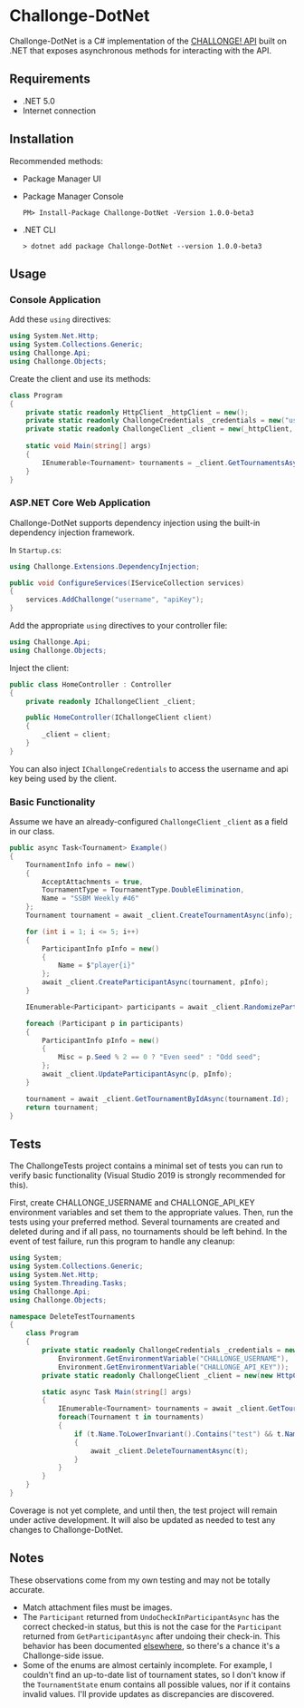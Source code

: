 ﻿# Challonge-DotNet

Challonge-DotNet is a C# implementation of the [CHALLONGE! API](https://api.challonge.com/v1) 
built on .NET that exposes asynchronous methods for interacting with the API.

## Requirements

- .NET 5.0
- Internet connection

## Installation

Recommended methods:

- Package Manager UI

- Package Manager Console
    ```
    PM> Install-Package Challonge-DotNet -Version 1.0.0-beta3
    ```

- .NET CLI
    ```
    > dotnet add package Challonge-DotNet --version 1.0.0-beta3
    ```

## Usage

### Console Application

Add these `using` directives:

```C#
using System.Net.Http;
using System.Collections.Generic;
using Challonge.Api;
using Challonge.Objects;
```
Create the client and use its methods:

```C#
class Program
{
    private static readonly HttpClient _httpClient = new();
    private static readonly ChallongeCredentials _credentials = new("username", "apiKey");
    private static readonly ChallongeClient _client = new(_httpClient, _credentials);
	
    static void Main(string[] args)
    {
        IEnumerable<Tournament> tournaments = _client.GetTournamentsAsync().Result;
    }
}
```

### ASP.NET Core Web Application

Challonge-DotNet supports dependency injection using the built-in dependency injection framework.

In `Startup.cs`:
```C#
using Challonge.Extensions.DependencyInjection;
```
```C#
public void ConfigureServices(IServiceCollection services)
{
    services.AddChallonge("username", "apiKey");
}
```
Add the appropriate `using` directives to your controller file:

```C#
using Challonge.Api;
using Challonge.Objects;
```

Inject the client:

```C#
public class HomeController : Controller
{
    private readonly IChallongeClient _client;

    public HomeController(IChallongeClient client)
    {
        _client = client;
    }
}
```
You can also inject `IChallongeCredentials` to access the username and api key being used by the client.

### Basic Functionality

Assume we have an already-configured `ChallongeClient` `_client` as a field in our class.

```C#
public async Task<Tournament> Example()
{
    TournamentInfo info = new()
    {
        AcceptAttachments = true,
        TournamentType = TournamentType.DoubleElimination,
        Name = "SSBM Weekly #46"
    };
    Tournament tournament = await _client.CreateTournamentAsync(info);

    for (int i = 1; i <= 5; i++)
    {
        ParticipantInfo pInfo = new()
        {
            Name = $"player{i}"
        };
        await _client.CreateParticipantAsync(tournament, pInfo);
    }

    IEnumerable<Participant> participants = await _client.RandomizeParticipantsAsync(tournament);

    foreach (Participant p in participants)
    {
        ParticipantInfo pInfo = new()
        {
            Misc = p.Seed % 2 == 0 ? "Even seed" : "Odd seed";
        };
        await _client.UpdateParticipantAsync(p, pInfo);
    }

    tournament = await _client.GetTournamentByIdAsync(tournament.Id);
    return tournament;
}
```

## Tests

The ChallongeTests project contains a minimal set of tests you can run to verify basic functionality
(Visual Studio 2019 is strongly recommended for this).  

First, create CHALLONGE_USERNAME and CHALLONGE_API_KEY environment variables and set them to the 
appropriate values. Then, run the tests using your preferred method. Several tournaments are created 
and deleted during 
and if all pass, no tournaments should be left behind. In the event of test failure, run this program to
handle any cleanup:

```C#
using System;
using System.Collections.Generic;
using System.Net.Http;
using System.Threading.Tasks;
using Challonge.Api;
using Challonge.Objects;

namespace DeleteTestTournaments
{
    class Program
    {
        private static readonly ChallongeCredentials _credentials = new(
            Environment.GetEnvironmentVariable("CHALLONGE_USERNAME"), 
            Environment.GetEnvironmentVariable("CHALLONGE_API_KEY"));
        private static readonly ChallongeClient _client = new(new HttpClient(), _credentials);

        static async Task Main(string[] args)
        {
            IEnumerable<Tournament> tournaments = await _client.GetTournamentsAsync();
            foreach(Tournament t in tournaments)
            {
                if (t.Name.ToLowerInvariant().Contains("test") && t.Name.EndsWith("-_-_Challonge-DotNetTest-_-_"))
                {
                    await _client.DeleteTournamentAsync(t);
                }
            }
        }
    }
}
```
  
Coverage is not yet complete, and until then, the test project will remain under active development.
It will also be updated as needed to test any changes to Challonge-DotNet.


## Notes

These observations come from my own testing and may not be totally accurate.

- Match attachment files must be images.
- The `Participant` returned from `UndoCheckInParticipantAsync` has the correct checked-in status, but this is not the case for the `Participant` 
returned from `GetParticipantAsync` after undoing their check-in. This behavior has been documented [elsewhere](https://github.com/ZEDGR/pychallonge#api-issues), 
so there's a chance it's a Challonge-side issue.
- Some of the enums are almost certainly incomplete. For example, I couldn't find an up-to-date list of tournament states, so I don't know if the 
`TournamentState` enum contains all possible values, nor if it contains invalid values. I'll provide updates as discrepancies are discovered.